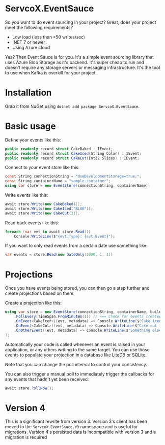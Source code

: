 # ServcoX.EventSauce
So you want to do event sourcing in your project? Great, does your project meet the following requirements?
* Low load (less than <50 writes/sec)
* .NET 7 or newer
* Using Azure cloud

Yes? Then Event Sauce is for you. It's a simple event sourcing library that uses Azure Blob Storage as it's backend. 
It's super cheap to run and doesn't require any storage servers or messaging infrastructure. It's the tool to use
when Kafka is overkill for your project.

# Installation
Grab it from NuGet using `dotnet add package ServcoX.EventSauce`.

# Basic usage
Define your events like this:
```c#
public readonly record struct CakeBaked : IEvent;
public readonly record struct CakeIced(String Color) : IEvent;
public readonly record struct CakeCut(Int32 Slices) : IEvent;
```

Connect to your event store like this:
```c#
const String connectionString = "UseDevelopmentStorage=true;";
const String containerName = "sample-container";
using var store = new EventStore(connectionString, containerName);
```

Write events like this:
```c#
await store.Write(new CakeBaked());
await store.Write(new CakeIced("BLUE"));
await store.Write(new CakeCut(3));
```

Read back events like this:
```c#
foreach (var evt in await store.Read())
    Console.WriteLine($"{evt.Type}: {evt.Event}");
```

If you want to only read events from a certain date use something like:
```c#
var events = store.Read(new DateOnly(2000, 1, 1))
```

# Projections
Once you have events being stored, you can then go a step further and create projections based on them.

Create a projection like this:
```c#
using var store = new EventStore(connectionString, containerName, builder => builder
    .PollEvery(TimeSpan.FromMinutes(1)) // <== Check for events created by other writers automatically
    .OnEvent<CakeIced>((evt, metadata) => Console.WriteLine($"Cake iced '{evt.Color}' at {metadata.At}"))
    .OnEvent<CakeCut>((evt, metadata) => Console.WriteLine($"Cake cut into {evt.Slices} slices at {metadata.At}"))
    .OnOtherEvent((evt, metadata) => Console.WriteLine($"Something else (${metadata.Type}) occured at {metadata.At}"))
);
```

Automatically your code is called whenever an event is raised in your application, or any others writing to the same 
target. You can use those events to populate your projection in a database like [LiteDB](https://www.litedb.org/) or 
[SQLite](https://learn.microsoft.com/en-us/dotnet/standard/data/sqlite/?tabs=netcore-cli).

Note that you can change the poll interval to control your consistency.

You can also trigger a manual poll to immediately trigger the callbacks for any events that hadn't yet been received:

```c#
await store.PollNow();
```

# Version 4
This is a significant rewrite from version 3. Version 3's client has been moved to the `ServcoX.EventSauce.V3` namespace 
and is useful for migrations. Version 4's persisted data is incompatible with version 3 and a migration is required